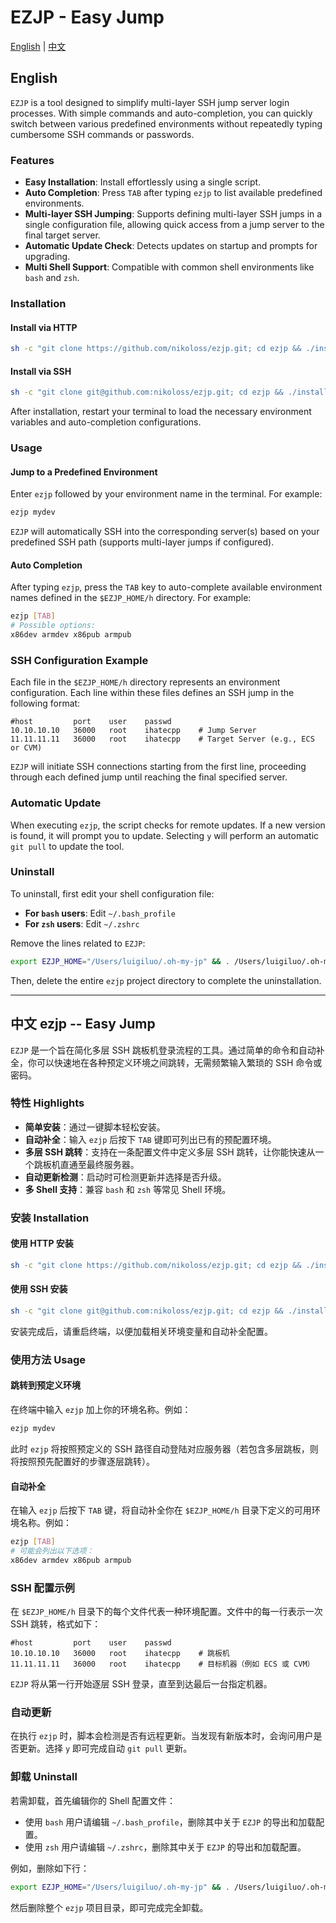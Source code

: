 
# EZJP - Easy Jump

[English](#english) | [中文](#中文-ezjp--easy-jump)

## English

`EZJP` is a tool designed to simplify multi-layer SSH jump server login processes. With simple commands and auto-completion, you can quickly switch between various predefined environments without repeatedly typing cumbersome SSH commands or passwords.

### Features

- **Easy Installation**: Install effortlessly using a single script.
- **Auto Completion**: Press `TAB` after typing `ezjp` to list available predefined environments.
- **Multi-layer SSH Jumping**: Supports defining multi-layer SSH jumps in a single configuration file, allowing quick access from a jump server to the final target server.
- **Automatic Update Check**: Detects updates on startup and prompts for upgrading.
- **Multi Shell Support**: Compatible with common shell environments like `bash` and `zsh`.

### Installation

#### Install via HTTP

```bash
sh -c "git clone https://github.com/nikoloss/ezjp.git; cd ezjp && ./install.sh"
```

#### Install via SSH

```bash
sh -c "git clone git@github.com:nikoloss/ezjp.git; cd ezjp && ./install.sh"
```

After installation, restart your terminal to load the necessary environment variables and auto-completion configurations.

### Usage

#### Jump to a Predefined Environment

Enter `ezjp` followed by your environment name in the terminal. For example:

```bash
ezjp mydev
```

`EZJP` will automatically SSH into the corresponding server(s) based on your predefined SSH path (supports multi-layer jumps if configured).

#### Auto Completion

After typing `ezjp`, press the `TAB` key to auto-complete available environment names defined in the `$EZJP_HOME/h` directory. For example:

```bash
ezjp [TAB]
# Possible options:
x86dev armdev x86pub armpub
```

### SSH Configuration Example

Each file in the `$EZJP_HOME/h` directory represents an environment configuration. Each line within these files defines an SSH jump in the following format:

```
#host         port    user    passwd
10.10.10.10   36000   root    ihatecpp    # Jump Server
11.11.11.11   36000   root    ihatecpp    # Target Server (e.g., ECS or CVM)
```

`EZJP` will initiate SSH connections starting from the first line, proceeding through each defined jump until reaching the final specified server.

### Automatic Update

When executing `ezjp`, the script checks for remote updates. If a new version is found, it will prompt you to update. Selecting `y` will perform an automatic `git pull` to update the tool.

### Uninstall

To uninstall, first edit your shell configuration file:

- **For `bash` users**: Edit `~/.bash_profile`
- **For `zsh` users**: Edit `~/.zshrc`

Remove the lines related to `EZJP`:

```bash
export EZJP_HOME="/Users/luigiluo/.oh-my-jp" && . /Users/luigiluo/.oh-my-jp/rc/ezjp.rc
```

Then, delete the entire `ezjp` project directory to complete the uninstallation.


---

## 中文 ezjp -- Easy Jump

`EZJP` 是一个旨在简化多层 SSH 跳板机登录流程的工具。通过简单的命令和自动补全，你可以快速地在各种预定义环境之间跳转，无需频繁输入繁琐的 SSH 命令或密码。

### 特性 Highlights

- **简单安装**：通过一键脚本轻松安装。  
- **自动补全**：输入 `ezjp` 后按下 `TAB` 键即可列出已有的预配置环境。  
- **多层 SSH 跳转**：支持在一条配置文件中定义多层 SSH 跳转，让你能快速从一个跳板机直通至最终服务器。  
- **自动更新检测**：启动时可检测更新并选择是否升级。  
- **多 Shell 支持**：兼容 `bash` 和 `zsh` 等常见 Shell 环境。

### 安装 Installation

#### 使用 HTTP 安装

```bash
sh -c "git clone https://github.com/nikoloss/ezjp.git; cd ezjp && ./install.sh"
```

#### 使用 SSH 安装

```bash
sh -c "git clone git@github.com:nikoloss/ezjp.git; cd ezjp && ./install.sh"
```

安装完成后，请重启终端，以便加载相关环境变量和自动补全配置。

### 使用方法 Usage

#### 跳转到预定义环境

在终端中输入 `ezjp` 加上你的环境名称。例如：

```bash
ezjp mydev
```

此时 `ezjp` 将按照预定义的 SSH 路径自动登陆对应服务器（若包含多层跳板，则将按照预先配置好的步骤逐层跳转）。

#### 自动补全

在输入 `ezjp` 后按下 `TAB` 键，将自动补全你在 `$EZJP_HOME/h` 目录下定义的可用环境名称。例如：

```bash
ezjp [TAB]
# 可能会列出以下选项：
x86dev armdev x86pub armpub
```

### SSH 配置示例

在 `$EZJP_HOME/h` 目录下的每个文件代表一种环境配置。文件中的每一行表示一次 SSH 跳转，格式如下：

```
#host         port    user    passwd
10.10.10.10   36000   root    ihatecpp    # 跳板机
11.11.11.11   36000   root    ihatecpp    # 目标机器（例如 ECS 或 CVM）
```

`EZJP` 将从第一行开始逐层 SSH 登录，直至到达最后一台指定机器。

### 自动更新

在执行 `ezjp` 时，脚本会检测是否有远程更新。当发现有新版本时，会询问用户是否更新。选择 `y` 即可完成自动 `git pull` 更新。

### 卸载 Uninstall

若需卸载，首先编辑你的 Shell 配置文件：  
- 使用 `bash` 用户请编辑 `~/.bash_profile`，删除其中关于 `EZJP` 的导出和加载配置。  
- 使用 `zsh` 用户请编辑 `~/.zshrc`，删除其中关于 `EZJP` 的导出和加载配置。

例如，删除如下行：

```bash
export EZJP_HOME="/Users/luigiluo/.oh-my-jp" && . /Users/luigiluo/.oh-my-jp/rc/ezjp.rc
```

然后删除整个 `ezjp` 项目目录，即可完成完全卸载。


